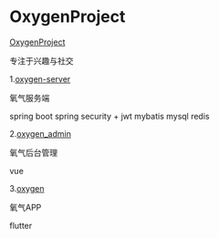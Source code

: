# OxygenProject

[OxygenProject](https://github.com/OxygenProject) 

专注于兴趣与社交
  
1.[oxygen-server](https://github.com/OxygenProject/oxygen-server)

氧气服务端

spring boot
spring security + jwt
mybatis
mysql
redis

2.[oxygen_admin](https://github.com/OxygenProject/oxygen_admin)

氧气后台管理

vue

3.[oxygen](https://github.com/OxygenProject/oxygen)

氧气APP

flutter
